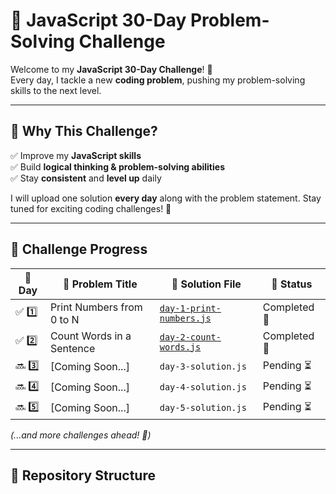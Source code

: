 # 🚀 JavaScript 30-Day Problem-Solving Challenge  

Welcome to my **JavaScript 30-Day Challenge**! 🎯  
Every day, I tackle a new **coding problem**, pushing my problem-solving skills to the next level.  

---

## 🌟 Why This Challenge?  
✅ Improve my **JavaScript skills**  
✅ Build **logical thinking & problem-solving abilities**  
✅ Stay **consistent** and **level up** daily  

I will upload one solution **every day** along with the problem statement. Stay tuned for exciting coding challenges! 🚀  

---

## 📅 Challenge Progress  

| 🔢 Day | 📌 Problem Title | 📂 Solution File | 📆 Status |
|----|---------------------------|-------------------|--------|
| ✅ 1️⃣  | Print Numbers from 0 to N | [`day-1-print-numbers.js`](day-1-print-numbers.js) | Completed 🎯 |
| ✅ 2️⃣  | Count Words in a Sentence | [`day-2-count-words.js`](day-2-count-words.js) | Completed 🎯 |
| 🔜 3️⃣  | [Coming Soon...] | `day-3-solution.js` | Pending ⏳ |
| 🔜 4️⃣  | [Coming Soon...] | `day-4-solution.js` | Pending ⏳ |
| 🔜 5️⃣  | [Coming Soon...] | `day-5-solution.js` | Pending ⏳ |

_(...and more challenges ahead! 💪)_  

---

## 📂 Repository Structure  

